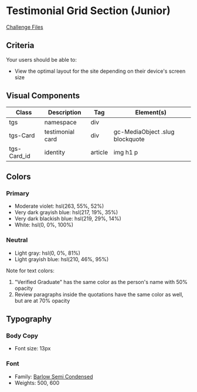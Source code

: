 # Testimonial Grid Section (Junior)

[Challenge Files](https://www.frontendmentor.io/challenges/testimonials-grid-section-Nnw6J7Un7)

## Criteria

Your users should be able to:

- View the optimal layout for the site depending on their device's screen size

## Visual Components

| Class       | Description      | Tag     | Element(s)                      |
| ----------- | ---------------- | ------- | ------------------------------- |
| tgs         | namespace        | div     |                                 |
| tgs-Card    | testimonial card | div     | gc-MediaObject .slug blockquote |
| tgs-Card_id | identity         | article | img h1 p                        |

## Colors

### Primary

- Moderate violet: hsl(263, 55%, 52%)
- Very dark grayish blue: hsl(217, 19%, 35%)
- Very dark blackish blue: hsl(219, 29%, 14%)
- White: hsl(0, 0%, 100%)

### Neutral

- Light gray: hsl(0, 0%, 81%)
- Light grayish blue: hsl(210, 46%, 95%)

Note for text colors:

1. "Verified Graduate" has the same color as the person's name with 50% opacity
2. Review paragraphs inside the quotations have the same color as well, but are
   at 70% opacity

## Typography

### Body Copy

- Font size: 13px

### Font

- Family:
  [Barlow Semi Condensed](https://fonts.google.com/specimen/Barlow+Semi+Condensed)
- Weights: 500, 600
